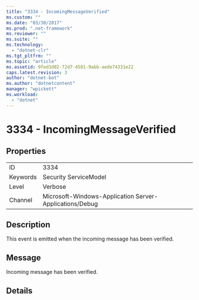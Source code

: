 ```yaml
---
title: "3334 - IncomingMessageVerified"
ms.custom: ""
ms.date: "03/30/2017"
ms.prod: ".net-framework"
ms.reviewer: ""
ms.suite: ""
ms.technology: 
  - "dotnet-clr"
ms.tgt_pltfrm: ""
ms.topic: "article"
ms.assetid: 9fed3d02-72d7-4581-9abb-aede74331e22
caps.latest.revision: 3
author: "dotnet-bot"
ms.author: "dotnetcontent"
manager: "wpickett"
ms.workload: 
  - "dotnet"
---
```

# 3334 - IncomingMessageVerified
## Properties  
  
|||  
|-|-|  
|ID|3334|  
|Keywords|Security ServiceModel|  
|Level|Verbose|  
|Channel|Microsoft-Windows-Application Server-Applications/Debug|  
  
## Description  
 This event is emitted when the incoming message has been verified.  
  
## Message  
 Incoming message has been verified.  
  
## Details
